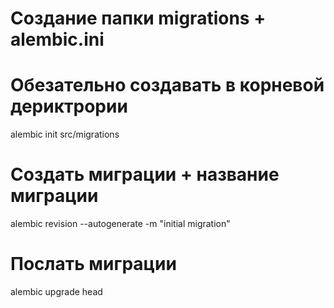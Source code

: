 # Создание папки migrations + alembic.ini
# Обезательно создавать в корневой дериктрории
alembic init src/migrations 

# Создать миграции + название миграции
alembic revision --autogenerate -m "initial migration"

# Послать миграции 
alembic upgrade head
